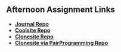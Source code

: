 ## Afternoon Assignment Links

* **[Journal Repo](https://github.com/koreangeekman/fs-journal>)**
* **[Coolsite Repo](https://github.com/koreangeekman/WK1-LAB-2-TUE-coolsite)**
* **[Clonesite Repo](https://github.com/koreangeekman/WK1-LAB-3-WED-clonesite )**
* **[Clonesite via PairProgramming Repo](https://github.com/koreangeekman/WK1-LAB-4-THU-PAIR-clonesite)**
